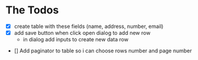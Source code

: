 # The Todos

- [x] create table with these fields (name, address, number, email)
- [x] add save button when click open dialog to add new row
  - in dialog add inputs to create new data row
- [] Add paginator to table so i can choose rows number and page number
